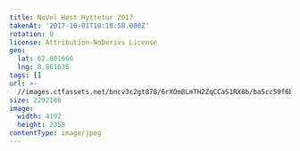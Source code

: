 ```yaml
---
title: NoVel Høst Hyttetur 2017
takenAt: '2017-10-01T10:18:58.000Z'
rotation: 0
license: Attribution-NoDerivs License
geo:
  lat: 62.801666
  lng: 8.861636
tags: []
url: >-
  //images.ctfassets.net/bncv3c2gt878/6rXOm8LmTH2ZqCCaS1RX8b/ba5cc59f6bd5bb03c415c12d66d509f8/novel-hst-hyttetur-2017_36727358324_o
size: 2292186
image:
  width: 4192
  height: 2358
contentType: image/jpeg
---
```


